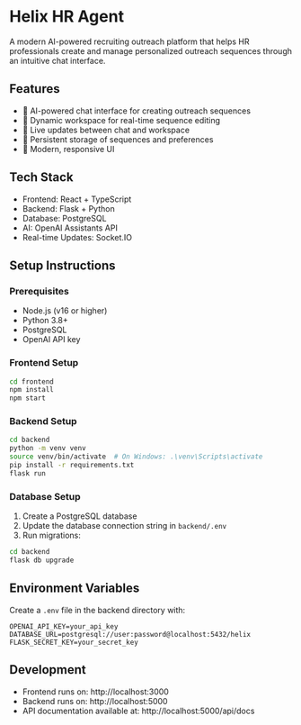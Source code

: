 # Helix HR Agent

A modern AI-powered recruiting outreach platform that helps HR professionals create and manage personalized outreach sequences through an intuitive chat interface.

## Features

- 🤖 AI-powered chat interface for creating outreach sequences
- 📝 Dynamic workspace for real-time sequence editing
- 🔄 Live updates between chat and workspace
- 💾 Persistent storage of sequences and preferences
- 🎨 Modern, responsive UI

## Tech Stack

- Frontend: React + TypeScript
- Backend: Flask + Python
- Database: PostgreSQL
- AI: OpenAI Assistants API
- Real-time Updates: Socket.IO

## Setup Instructions

### Prerequisites

- Node.js (v16 or higher)
- Python 3.8+
- PostgreSQL
- OpenAI API key

### Frontend Setup

```bash
cd frontend
npm install
npm start
```

### Backend Setup

```bash
cd backend
python -m venv venv
source venv/bin/activate  # On Windows: .\venv\Scripts\activate
pip install -r requirements.txt
flask run
```

### Database Setup

1. Create a PostgreSQL database
2. Update the database connection string in `backend/.env`
3. Run migrations:
```bash
cd backend
flask db upgrade
```

## Environment Variables

Create a `.env` file in the backend directory with:

```
OPENAI_API_KEY=your_api_key
DATABASE_URL=postgresql://user:password@localhost:5432/helix
FLASK_SECRET_KEY=your_secret_key
```

## Development

- Frontend runs on: http://localhost:3000
- Backend runs on: http://localhost:5000
- API documentation available at: http://localhost:5000/api/docs 